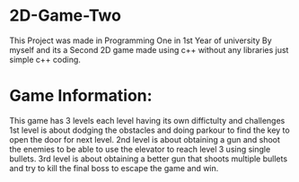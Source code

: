 # 2D-Game-Two
This Project was made in Programming One in 1st Year of university By myself and its a Second 2D game made using c++ without any libraries just simple c++ coding.

# Game Information:
This game has 3 levels each level having its own diffictulty and challenges 
1st level is about dodging the obstacles and doing parkour to find the key to open the door for next level.
2nd level is about obtaining a gun and shoot the enemies to be able to use the elevator to reach level 3 using single bullets.
3rd level is about obtaining a better gun that shoots multiple bullets and try to kill the final boss to escape the game and win.
